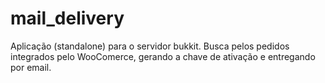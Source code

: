 # mail_delivery
Aplicação (standalone) para o servidor bukkit.
Busca pelos pedidos integrados pelo WooComerce, gerando a chave de ativação e entregando por email.
